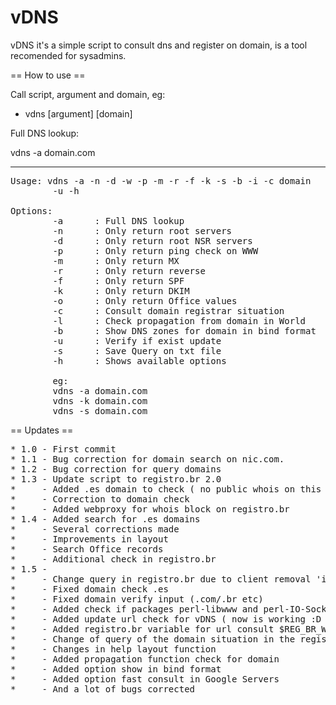 vDNS
=====

vDNS it's a simple script to consult dns and register on domain, is a tool recomended for sysadmins.

== How to use ==

Call script, argument and domain, eg:

* vdns [argument] [domain]

Full DNS lookup:

vdns -a domain.com

----
<pre>
Usage: vdns -a -n -d -w -p -m -r -f -k -s -b -i -c domain
        -u -h

Options:
        -a      : Full DNS lookup
        -n      : Only return root servers
        -d      : Only return root NSR servers
        -p      : Only return ping check on WWW
        -m      : Only return MX
        -r      : Only return reverse
        -f      : Only return SPF
        -k      : Only return DKIM
        -o      : Only return Office values
        -c      : Consult domain registrar situation
        -l      : Check propagation from domain in World
        -b      : Show DNS zones for domain in bind format
        -u      : Verify if exist update
        -s      : Save Query on txt file
        -h      : Shows available options

        eg:
        vdns -a domain.com
        vdns -k domain.com
        vdns -s domain.com
</pre>

== Updates ==

<pre>
* 1.0 - First commit
* 1.1 - Bug correction for domain search on nic.com.
* 1.2 - Bug correction for query domains
* 1.3 - Update script to registro.br 2.0
*     - Added .es domain to check ( no public whois on this time )
*     - Correction to domain check
*     - Added webproxy for whois block on registro.br
* 1.4 - Added search for .es domains
*     - Several corrections made
*     - Improvements in layout
*     - Search Office records
*     - Additional check in registro.br
* 1.5 - 
*     - Change query in registro.br due to client removal 'isavail'
*     - Fixed domain check .es
*     - Fixed domain verify input (.com/.br etc)
*     - Added check if packages perl-libwww and perl-IO-Sockets is installed #Thanks for Alessandro Maia for report
*     - Added update url check for vDNS ( now is working :D )
*     - Added registro.br variable for url consult $REG_BR_WHOIS
*     - Change of query of the domain situation in the registro.br due to the removal of the protocol 'isavailble' 
*     - Changes in help layout function
*     - Added propagation function check for domain
*     - Added option show in bind format
*     - Added option fast consult in Google Servers
*     - And a lot of bugs corrected
</pre>
